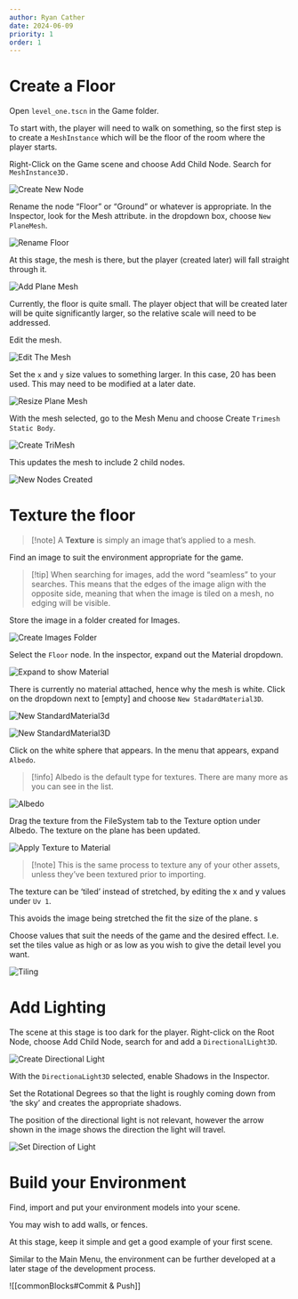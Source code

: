 ```yaml
---
author: Ryan Cather
date: 2024-06-09
priority: 1
order: 1
---
```


# Create a Floor

Open `level_one.tscn` in the Game folder.

To start with, the player will need to walk on something, so the first step is to create a `MeshInstance` which will be the floor of the room where the player starts.

Right-Click on the Game scene and choose Add Child Node. Search for `MeshInstance3D.`

![Create New Node](ISD/2%20-%20Digital%20Applications/_topics/tutorials/images/FPS-Environment-CreateNewNode.png)

Rename the node “Floor” or “Ground” or whatever is appropriate. In the Inspector, look for the Mesh attribute. in the dropdown box, choose `New PlaneMesh`.

![Rename Floor](ISD/2%20-%20Digital%20Applications/_topics/tutorials/images/FPS-Environment-FloorRename.png)


At this stage, the mesh is there, but the player (created later) will fall straight through it.

![Add Plane Mesh](ISD/2%20-%20Digital%20Applications/_topics/tutorials/images/FPS-Environment-AddPlaneMesh.png)

Currently, the floor is quite small. The player object that will be created later will be quite significantly larger, so the relative scale will need to be addressed.

Edit the mesh.

![Edit The Mesh](ISD/2%20-%20Digital%20Applications/_topics/tutorials/images/FPS-Environment-EditMesh.png)

Set the `x` and `y` size values to something larger. In this case, 20 has been used. This may need to be modified at a later date.

![Resize Plane Mesh](ISD/2%20-%20Digital%20Applications/_topics/tutorials/images/FPS-Environment-ResizePlaneMesh.png)

With the mesh selected, go to the Mesh Menu and choose Create `Trimesh Static Body`.

![Create TriMesh](ISD/2%20-%20Digital%20Applications/_topics/tutorials/images/FPS-Environment-CreateTriMesh.png)

This updates the mesh to include 2 child nodes.

![New Nodes Created](ISD/2%20-%20Digital%20Applications/_topics/tutorials/images/FPS-Environment-TriMeshNewNodes.png)

 <include from="reusableContent.topic" element-id="commitPush"/>

# Texture the floor


> [!note] A **Texture** is simply an image that’s applied to a mesh.

Find an image to suit the environment appropriate for the game. 

> [!tip] When searching for images, add the word “seamless” to your searches. This means that the edges of the image align with the opposite side, meaning that when the image is tiled on a mesh, no edging will be visible.

Store the image in a folder created for Images.

![Create Images Folder](ISD/2%20-%20Digital%20Applications/_topics/tutorials/images/FPS-Environment-CreateImagesFolder.png)

Select the `Floor` node. In the inspector, expand out the Material dropdown.

![Expand to show Material](ISD/2%20-%20Digital%20Applications/_topics/tutorials/images/FPS-Environment-ExpandMaterial.png)

There is currently no material attached, hence why the mesh is white. Click on the dropdown next to [empty] and choose `New StadardMaterial3D`.

![New StandardMaterial3d](ISD/2%20-%20Digital%20Applications/_topics/tutorials/images/FPS-Environment-NewStandardMaterial3D.png)

![New StandardMaterial3D](ISD/2%20-%20Digital%20Applications/_topics/tutorials/images/FPS-Environment-NewStandardMaterial3D2.png)

Click on the white sphere that appears. In the menu that appears, expand `Albedo`. 


> [!info] Albedo is the default type for textures. There are many more as you can see in the list.


![Albedo](ISD/2%20-%20Digital%20Applications/_topics/tutorials/images/FPS-Environment-MaterialAlbedo.png)

Drag the texture from the FileSystem tab to the Texture option under Albedo. The texture on the plane has been updated.

![Apply Texture to Material](ISD/2%20-%20Digital%20Applications/_topics/tutorials/images/FPS-Environment-ApplyMaterial.gif)

> [!note] This is the same process to texture any of your other assets, unless they’ve been textured prior to importing.

The texture can be ‘tiled’ instead of stretched, by editing the x and y values under `Uv 1`. 

This avoids the image being stretched the fit the size of the plane. s

Choose values that suit the needs of the game and the desired effect. I.e. set the tiles value as high or as low as you wish to give the detail level you want.

![Tiling](ISD/2%20-%20Digital%20Applications/_topics/tutorials/images/FPS-Environment-MaterialTiling.png)

# Add Lighting

The scene at this stage is too dark for the player. Right-click on the Root Node, choose Add Child Node, search for and add a `DirectionalLight3D`.

![Create Directional Light](ISD/2%20-%20Digital%20Applications/_topics/tutorials/images/FPS-Environment-DirectionalLight.png)

With the `DirectionaLight3D` selected, enable Shadows in the Inspector.

Set the Rotational Degrees so that the light is roughly coming down from ‘the sky’ and creates the appropriate shadows.

The position of the directional light is not relevant, however the arrow shown in the image shows the direction the light will travel. 

![Set Direction of Light](ISD/2%20-%20Digital%20Applications/_topics/tutorials/images/FPS-Environment-DirectionalLightDirection.png)

# Build your Environment

Find, import and put your environment models into your scene.

You may wish to add walls, or fences. 

At this stage, keep it simple and get a good example of your first scene. 

Similar to the Main Menu, the environment can be further developed at a later stage of the development process.

![[commonBlocks#Commit & Push]]